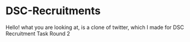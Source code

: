 # DSC-Recruitments
Hello! what you are looking at, is a clone of twitter, which I made for DSC Recruitment Task Round 2
